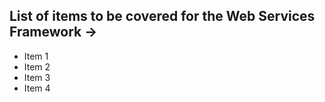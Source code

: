 ## List of items to be covered for the Web Services Framework ->
* Item 1
* Item 2
* Item 3
* Item 4

